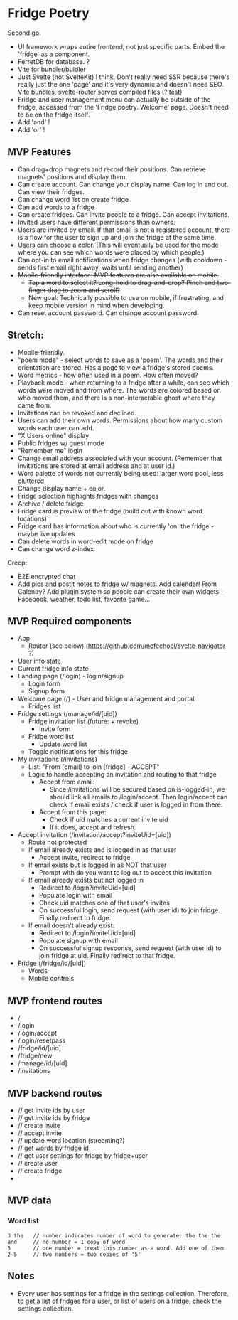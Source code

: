 # Fridge Poetry

Second go.

-   UI framework wraps entire frontend, not just specific parts. Embed the 'fridge' as a component.
-   FerretDB for database. ?
-   Vite for bundler/buidler
-   Just Svelte (not SvelteKit) I think. Don't really need SSR because there's really just the one 'page' and it's very dynamic and doesn't need SEO. Vite bundles, svelte-router serves compiled files (? test)
-   Fridge and user management menu can actually be outside of the fridge, accessed from the 'Fridge poetry. Welcome' page. Doesn't need to be on the fridge itself.
-   Add 'and' !
-   Add 'or' !

## MVP Features

-   Can drag+drop magnets and record their positions. Can retrieve magnets' positions and display them.
-   Can create account. Can change your display name. Can log in and out. Can view their fridges.
-   Can change word list on create fridge
-   Can add words to a fridge
-   Can create fridges. Can invite people to a fridge. Can accept invitations.
-   Invited users have different permissions than owners.
-   Users are invited by email. If that email is not a registered account, there is a flow for the user to sign up and join the fridge at the same time.
-   Users can choose a color. (This will eventually be used for the mode where you can see which words were placed by which people.)
-   Can opt-in to email notifications when fridge changes (with cooldown - sends first email right away, waits until sending another)
-   ~~Mobile-friendly interface: MVP features are also available on mobile.~~
    -   ~~Tap a word to select it? Long-hold to drag-and-drop? Pinch and two-finger drag to zoom and scroll?~~
    -   New goal: Technically possible to use on mobile, if frustrating, and keep mobile version in mind when developing.
-   Can reset account password. Can change account password.

## Stretch:

-   Mobile-friendly.
-   "poem mode" - select words to save as a 'poem'. The words and their orientation are stored. Has a page to view a fridge's stored poems.
-   Word metrics - how often used in a poem. How often moved?
-   Playback mode - when returning to a fridge after a while, can see which words were moved and from where. The words are colored based on who moved them, and there is a non-interactable ghost where they came from.
-   Invitations can be revoked and declined.
-   Users can add their own words. Permissions about how many custom words each user can add.
-   "X Users online" display
-   Public fridges w/ guest mode
-   "Remember me" login
-   Change email address associated with your account. (Remember that invitations are stored at email address and at user id.)
-   Word palette of words not currently being used: larger word pool, less cluttered
-   Change display name + color.
-   Fridge selection highlights fridges with changes
-   Archive / delete fridge
-   Fridge card is preview of the fridge (build out with known word locations)
-   Fridge card has information about who is currently 'on' the fridge - maybe live updates
-   Can delete words in word-edit mode on fridge
-   Can change word z-index

Creep:

-   E2E encrypted chat
-   Add pics and postit notes to fridge w/ magnets. Add calendar! From Calendy? Add plugin system so people can create their own widgets - Facebook, weather, todo list, favorite game...

## MVP Required components

-   App
    -   Router (see below) (https://github.com/mefechoel/svelte-navigator ?)
-   User info state
-   Current fridge info state
-   Landing page (/login) - login/signup
    -   Login form
    -   Signup form
-   Welcome page (/) - User and fridge management and portal
    -   Fridges list
-   Fridge settings (/manage/id/[uid])
    -   Fridge invitation list (future: + revoke)
        -   Invite form
    -   Fridge word list
        -   Update word list
    -   Toggle notifications for this fridge
-   My invitations (/invitations)
    -   List: "From [email] to join [fridge] - ACCEPT"
    -   Logic to handle accepting an invitation and routing to that fridge
        -   Accept from email:
            -   Since /invitations will be secured based on is-logged-in, we should link all emails to /login/accept. Then login/accept can check if email exists / check if user is logged in from there.
        -   Accept from this page:
            -   Check if uid matches a current invite uid
            -   If it does, accept and refresh.
-   Accept invitation (/invitation/accept?inviteUid=[uid])
    -   Route not protected
    -   If email already exists and is logged in as that user
        -   Accept invite, redirect to fridge.
    -   If email exists but is logged in as NOT that user
        -   Prompt with do you want to log out to accept this invitation
    -   If email already exists but not logged in
        -   Redirect to /login?inviteUid=[uid]
        -   Populate login with email
        -   Check uid matches one of that user's invites
        -   On successful login, send request (with user id) to join fridge. Finally redirect to fridge.
    -   If email doesn't already exist:
        -   Redirect to /login?inviteUid=[uid]
        -   Populate signup with email
        -   On successful signup response, send request (with user id) to join fridge at uid. Finally redirect to that fridge.
-   Fridge (/fridge/id/[uid])
    -   Words
    -   Mobile controls

## MVP frontend routes

-   /
-   /login
-   /login/accept
-   /login/resetpass
-   /fridge/id/[uid]
-   /fridge/new
-   /manage/id/[uid]
-   /invitations

## MVP backend routes

-   // get invite ids by user
-   // get invite ids by fridge
-   // create invite
-   // accept invite
-   // update word location (streaming?)
-   // get words by fridge id
-   // get user settings for fridge by fridge+user
-   // create user
-   // create fridge
-

## MVP data

### Word list

```
3 the   // number indicates number of word to generate: the the the
and     // no number = 1 copy of word
5       // one number = treat this number as a word. Add one of them
2 5     // two numbers = two copies of '5'

```

## Notes

-   Every user has settings for a fridge in the settings collection. Therefore, to get a list of fridges for a user, or list of users on a fridge, check the settings collection.
